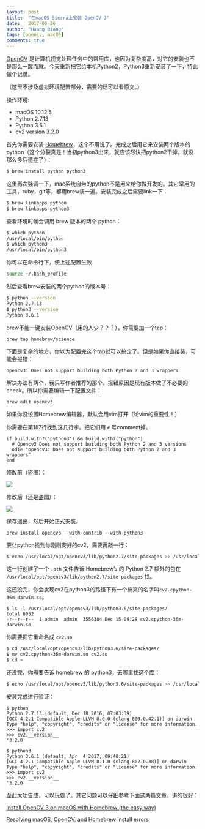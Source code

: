 ```yaml
---
layout: post
title:  "在macOS Sierra上安装 OpenCV 3"
date:   2017-05-26
author: "Huang Qiang"
tags: [opencv, macOS]
comments: true
---
```


[OpenCV](http://opencv.org/) 是计算机视觉处理任务中的常用库，也因为复杂度高，对它的安装也不是那么一蹴而就。今天重新把它给本机Python2，Python3重新安装了一下，特此做个记录。

（这里不涉及虚拟环境配置部分，需要的话可以看原文。）

操作环境:

- macOS 10.12.5
- Python 2.7.13
- Python 3.6.1
- cv2 version 3.2.0

首先你需要安装 [Homebrew](http://brew.sh/)，这个不用说了。完成之后用它来安装两个版本的python（这个分裂真是！当初python3出来，就应该尽快把python2干掉，就没那么多后遗症了）：

```sh
$ brew install python python3
```

这里再次强调一下，mac系统自带的python不是用来给你做开发的。其它常用的工具，ruby，git等，都用brew装一遍。安装完成之后需要link一下：

```sh
$ brew linkapps python
$ brew linkapps python3
```

查看环境时候会调用 brew 版本的两个 python：

```sh
$ which python
/usr/local/bin/python
$ which python3
/usr/local/bin/python3
```

你可以在命令行下，使上述配置生效

```sh
source ~/.bash_profile
```

然后查看brew安装的两个python的版本号：

```sh
$ python --version
Python 2.7.13
$ python3 --version
Python 3.6.1
```

brew不能一键安装OpenCV（用的人少？？？），你需要加一个tap：

```
brew tap homebrew/science
```

下面是复杂的地方，你以为配置完这个tap就可以搞定了。但是如果你直接装，可能会报错：

```
opencv3: Does not support building both Python 2 and 3 wrappers
```

解决办法有两个，我只写作者推荐的那个。报错原因是现有版本做了不必要的check。所以你需要编辑一下配置文件：

```
brew edit opencv3
```

如果你没设置Homebrew编辑器，默认会用vim打开（论vim的重要性！）

你需要在第187行找到这几行字。把它们用 `#` 号comment掉。

```
if build.with?("python3") && build.with?("python")
  # Opencv3 Does not support building both Python 2 and 3 versions
  odie "opencv3: Does not support building both Python 2 and 3 wrappers"
end
```

修改前（盗图）：


![](http://www.pyimagesearch.com/wp-content/uploads/2017/05/resolving_homebrew_error_brew_edit_02.jpg)

修改后（还是盗图）：

![](http://www.pyimagesearch.com/wp-content/uploads/2017/05/resolving_homebrew_error_brew_edit_01.jpg)

保存退出，然后开始正式安装。

```
brew install opencv3 --with-contrib --with-python3
```

要让python找到你刚刚安好的cv2，需要再敲一行：

```sh
$ echo /usr/local/opt/opencv3/lib/python2.7/site-packages >> /usr/local/lib/python2.7/site-packages/opencv3.pth
```

这一行创建了一个 `.pth` 文件告诉 Homebrew’s 的 Python 2.7 额外的包在 `/usr/local/opt/opencv3/lib/python2.7/site-packages` 找。 

这还没完，你会发现cv2在python3的路径下有一个搞笑的名字叫`cv2.cpython-36m-darwin.so`。

```
$ ls -l /usr/local/opt/opencv3/lib/python3.6/site-packages/
total 6952
-r--r--r--  1 admin  admin  3556384 Dec 15 09:28 cv2.cpython-36m-darwin.so
```

你需要把它重命名成 `cv2.so`

```sh
$ cd /usr/local/opt/opencv3/lib/python3.6/site-packages/
$ mv cv2.cpython-36m-darwin.so cv2.so
$ cd ~
```

还没完，你需要告诉 homebrew 的 python3，去哪里找这个库：

```sh
$ echo /usr/local/opt/opencv3/lib/python3.6/site-packages >> /usr/local/lib/python3.6/site-packages/opencv3.pth
```

安装完成进行验证：

```
$ python
Python 2.7.13 (default, Dec 18 2016, 07:03:39)
[GCC 4.2.1 Compatible Apple LLVM 8.0.0 (clang-800.0.42.1)] on darwin
Type "help", "copyright", "credits" or "license" for more information.
>>> import cv2
>>> cv2.__version__
'3.2.0'
```

```
$ python3
Python 3.6.1 (default, Apr  4 2017, 09:40:21)
[GCC 4.2.1 Compatible Apple LLVM 8.1.0 (clang-802.0.38)] on darwin
Type "help", "copyright", "credits" or "license" for more information.
>>> import cv2
>>> cv2.__version__
'3.2.0'
```

至此大功告成，可以玩耍了。其它问题可以仔细参考下面这两篇文章，讲的很好：

[Install OpenCV 3 on macOS with Homebrew (the easy way)](http://www.pyimagesearch.com/2016/12/19/install-opencv-3-on-macos-with-homebrew-the-easy-way/)

[Resolving macOS, OpenCV, and Homebrew install errors](http://www.pyimagesearch.com/2017/05/15/resolving-macos-opencv-homebrew-install-errors/)